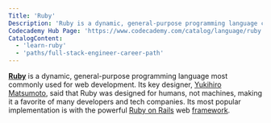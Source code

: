 ```yaml
---
Title: 'Ruby'
Description: 'Ruby is a dynamic, general-purpose programming language commonly used for web development.'
Codecademy Hub Page: 'https://www.codecademy.com/catalog/language/ruby' # If codecademy.com doesn't have a hub page for this language, that's okay too. You can leave this field as `null`
CatalogContent:
  - 'learn-ruby'
  - 'paths/full-stack-engineer-career-path'
---
```


[**Ruby**](https://www.ruby-lang.org/en/) is a dynamic, general-purpose programming language most commonly used for web development. Its key designer, [Yukihiro Matsumoto](https://www.codecademy.com/resources/docs/general/historical-technical-figures/yukihiro-matsumoto), said that Ruby was designed for humans, not machines, making it a favorite of many developers and tech companies. Its most popular implementation is with the powerful [Ruby on Rails](https://www.codecademy.com/resources/docs/ruby/ruby-on-rails) web [framework](https://www.codecademy.com/resources/docs/general/framework).
